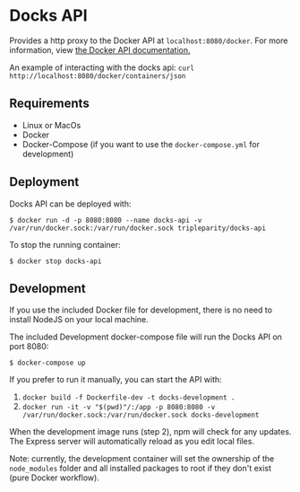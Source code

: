 # Docks API

Provides a http proxy to the Docker API at `localhost:8080/docker`. For more information,
view [the Docker API documentation.](https://docs.docker.com/engine/api/v1.37)

An example of interacting with the docks api:
`curl http://localhost:8080/docker/containers/json`

## Requirements
- Linux or MacOs
- Docker
- Docker-Compose (if you want to use the `docker-compose.yml` for development)

## Deployment
Docks API can be deployed with:
```
$ docker run -d -p 8080:8080 --name docks-api -v /var/run/docker.sock:/var/run/docker.sock tripleparity/docks-api
```

To stop the running container:
```
$ docker stop docks-api
```

## Development
If you use the included Docker file for development, there is no need to install NodeJS on your local machine.

The included Development docker-compose file will run the Docks API on port 8080:

`$ docker-compose up`

If you prefer to run it manually, you can start the API with:
1. `docker build -f Dockerfile-dev -t docks-development .`
2. `docker run -it -v "$(pwd)"/:/app -p 8080:8080 -v /var/run/docker.sock:/var/run/docker.sock docks-development `

When the development image runs (step 2), npm will check for any updates. The Express server will automatically
reload as you edit local files.

Note: currently, the development container will set the ownership of the `node_modules` folder and all installed
packages to root if they don't exist (pure Docker workflow).
